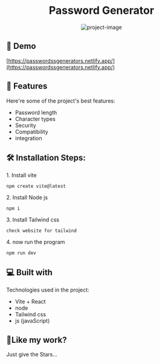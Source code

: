 <h1 align="center" id="title">Password Generator</h1>

<p align="center"><img src="https://socialify.git.ci/manish-yadav77/PasswordGenerator/image?font=Source+Code+Pro&amp;language=1&amp;name=1&amp;owner=1&amp;stargazers=1&amp;theme=Dark" alt="project-image"></p>

<h2>🚀 Demo</h2>

[https://passwordssgenerators.netlify.app/](https://passwordssgenerators.netlify.app/)

  
  
<h2>🧐 Features</h2>

Here're some of the project's best features:

*   Password length
*   Character types
*   Security
*   Compatibility
*   integration

<h2>🛠️ Installation Steps:</h2>

<p>1. Install vite</p>

```
npm create vite@latest
```

<p>2. Install Node js</p>

```
npm i
```

<p>3. Install Tailwind css</p>

```
check website for tailwind
```

<p>4. now run the program</p>

```
npm run dev
```

  
  
<h2>💻 Built with</h2>

Technologies used in the project:

*   Vite + React
*   node
*   Tailwind css
*   js (javaScript)

<h2>💖Like my work?</h2>

Just give the Stars...
